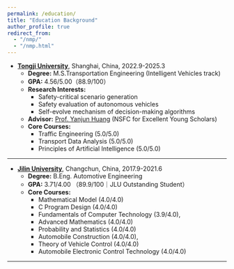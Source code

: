 ```yaml
---
permalink: /education/
title: "Education Background"
author_profile: true
redirect_from: 
  - "/nmp/"
  - "/nmp.html"
---
```

* **[Tongji University](https://www.tongji.edu.cn/eng/)**, Shanghai, China, 2022.9-2025.3
  * **Degree:** M.S.Transportation Engineering (Intelligent Vehicles track)
  * **GPA:** 4.56/5.00（88.9/100）
  * **Research Interests:**
    * Safety-critical scenario generation
    * Safety evaluation of autonomous vehicles
    * Self-evolve mechanism of decision-making algorithms
  * **Advisor:** [Prof. Yanjun Huang](https://www.researchgate.net/profile/Yanjun-Huang-4) (NSFC for Excellent Young Scholars)
  * **Core Courses:**
    * Traffic Engineering (5.0/5.0)
    * Transport Data Analysis (5.0/5.0)
    * Principles of Artificial Intelligence (5.0/5.0)
      
---
* **[Jilin University](https://www.jlu.edu.cn/#)**, Changchun, China, 2017.9-2021.6
  * **Degree:** B.Eng. Automotive Engineering
  * **GPA:** 3.71/4.00 （89.9/100｜JLU Outstanding Student）
  * **Core Courses:**
    * Mathematical Model (4.0/4.0)
    * C Program Design (4.0/4.0)
    * Fundamentals of Computer Technology (3.9/4.0),
    * Advanced Mathematics (4.0/4.0)
    * Probability and Statistics (4.0/4.0)
    * Automobile Construction (4.0/4.0),
    * Theory of Vehicle Control (4.0/4.0)
    * Automobile Electronic Control Technology (4.0/4.0)
      
---
      
